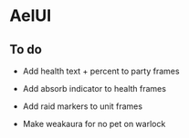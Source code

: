 # AelUI

## To do

- Add health text + percent to party frames
- Add absorb indicator to health frames
- Add raid markers to unit frames

- Make weakaura for no pet on warlock
